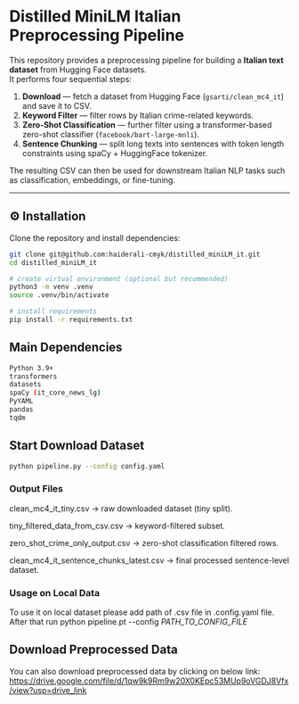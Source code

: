 # Distilled MiniLM Italian Preprocessing Pipeline

This repository provides a preprocessing pipeline for building a **Italian text dataset** from Hugging Face datasets.  
It performs four sequential steps:

1. **Download** — fetch a dataset from Hugging Face (`gsarti/clean_mc4_it`) and save it to CSV.  
2. **Keyword Filter** — filter rows by Italian crime-related keywords.  
3. **Zero-Shot Classification** — further filter using a transformer-based zero-shot classifier (`facebook/bart-large-mnli`).  
4. **Sentence Chunking** — split long texts into sentences with token length constraints using spaCy + HuggingFace tokenizer.

The resulting CSV can then be used for downstream Italian NLP tasks such as classification, embeddings, or fine-tuning.


---

## ⚙️ Installation

Clone the repository and install dependencies:

```bash
git clone git@github.com:haiderali-cmyk/distilled_miniLM_it.git
cd distilled_miniLM_it

# create virtual environment (optional but recommended)
python3 -m venv .venv
source .venv/bin/activate

# install requirements
pip install -r requirements.txt
```
## Main Dependencies
``` bash
Python 3.9+
transformers
datasets
spaCy (it_core_news_lg)
PyYAML
pandas
tqdm
```
## Start Download Dataset
```bash
python pipeline.py --config config.yaml
```

### Output Files

clean_mc4_it_tiny.csv → raw downloaded dataset (tiny split).

tiny_filtered_data_from_csv.csv → keyword-filtered subset.

zero_shot_crime_only_output.csv → zero-shot classification filtered rows.

clean_mc4_it_sentence_chunks_latest.csv → final processed sentence-level dataset.

### Usage on Local Data

To use it on local dataset please add path of .csv file in .config.yaml file.
After that run python pipeline.pt --config _PATH_TO_CONFIG_FILE_

## Download Preprocessed Data
You can also download preprocessed data by clicking on below link:
https://drive.google.com/file/d/1qw9k9Rm9w20X0KEpc53MUp9oVGDJ8Vfx/view?usp=drive_link
